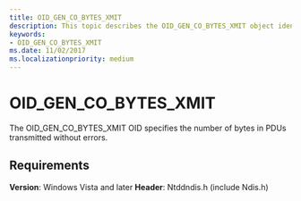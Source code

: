 ```yaml
---
title: OID_GEN_CO_BYTES_XMIT
description: This topic describes the OID_GEN_CO_BYTES_XMIT object identifier (OID).
keywords:
- OID_GEN_CO_BYTES_XMIT
ms.date: 11/02/2017
ms.localizationpriority: medium
---
```


# OID_GEN_CO_BYTES_XMIT

The OID_GEN_CO_BYTES_XMIT OID specifies the number of bytes in PDUs transmitted without errors.

## Requirements

**Version**: Windows Vista and later
**Header**: Ntddndis.h (include Ndis.h)

